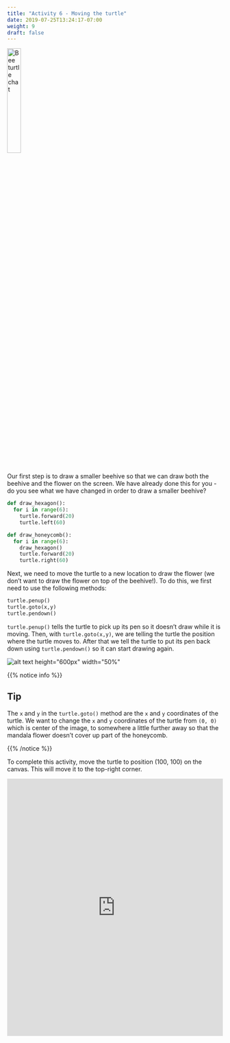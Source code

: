 ```yaml
---
title: "Activity 6 - Moving the turtle"
date: 2019-07-25T13:24:17-07:00
weight: 9
draft: false
---
```


<img src="../media/bee_turtle_chat.png?" alt="Bee turtle chat" width="25%"/>

Our first step is to draw a smaller beehive so that we can draw both the beehive and the flower on the screen. We have already done this for you - do you see what we have changed in order to draw a smaller beehive?

``` python
def draw_hexagon():
  for i in range(6):
    turtle.forward(20)
    turtle.left(60)

def draw_honeycomb():
  for i in range(6):
    draw_hexagon()
    turtle.forward(20)
    turtle.right(60)
```

Next, we need to move the turtle to a new location to draw the flower (we don’t want to draw the flower on top of the beehive!). To do this, we first need to use the following methods:

``` python
turtle.penup() 
turtle.goto(x,y)
turtle.pendown()
```

`turtle.penup()` tells the turtle to pick up its pen so it doesn’t draw while it is moving. Then, with `turtle.goto(x,y)`, we are telling the turtle the position where the turtle moves to. After that we tell the turtle to put its pen back down using `turtle.pendown()` so it can start drawing again. 

![alt text height="600px" width="50%"](../media/graph.png "Graph")

{{% notice info %}}

## Tip

The `x` and  `y` in the `turtle.goto()` method are the `x` and `y` coordinates of the turtle. We want to change the `x` and  `y` coordinates of the turtle from `(0, 0)` which is center of the image, to somewhere a little further away so that the mandala flower doesn’t cover up part of the honeycomb.

{{% /notice %}}

To complete this activity, move the turtle to position (100, 100) on the canvas. This will move it to the top-right corner.

<iframe src="https://trinket.io/embed/python/dee0f642ce" width="100%" height="600" frameborder="0" marginwidth="0" marginheight="0" allowfullscreen></iframe>